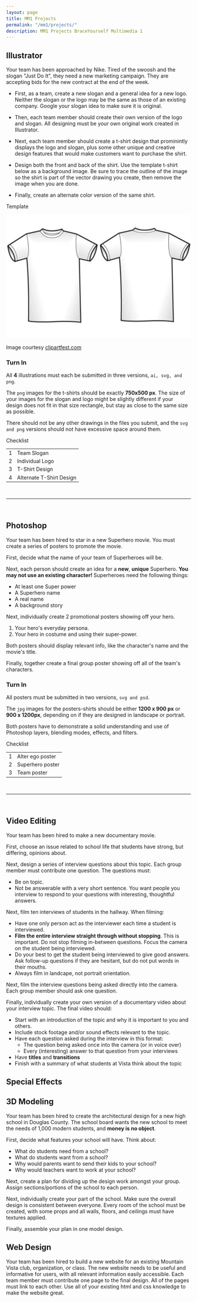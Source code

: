 ```yaml
---
layout: page
title: MM1 Projects
permalink: "/mm1/projects/"
description: MM1 Projects BraceYourself Multimedia 1
---
```


<span id="illustrator"></span>

## Illustrator

Your team has been approached by Nike. Tired of the swoosh and the slogan "Just Do It", they need a new marketing campaign. They are accepting bids for the new contract at the end of the week.

 * First, as a team, create a new slogan and a general idea for a new logo. Neither the slogan or the logo may be the same as those of an existing company. Google your slogan idea to make sure it is original. 

 * Then, each team member should create their own version of the logo and slogan. All designing must be your own original work created in Illustrator.

 * Next, each team member should create a t-shirt design that prominintly displays the logo and slogan, plus some other unique and creative design features that would make customers want to purchase the shirt. 

 * Design both the front and back of the shirt. Use the template t-shirt below as a background image. Be sure to trace the outline of the image so the shirt is part of the vector drawing you create, then remove the image when you are done.

 * Finally, create an alternate color version of the same shirt.

<p class="figure-title">Template</p>
<div class="attributed">
  <a href="/public/img/mm1/t-shirt.jpeg"><img class="t-shirt" src="/public/img/mm1/t-shirt.jpeg"></a>
  <p class="attribution">Image courtesy <a href="https://clipartfest.com/">clipartfest.com</a></p>
</div>


<h3 class="done">Turn In</h3>

All <strong>4</strong> illustrations must each be submitted in three versions, `ai, svg, and png`. 

The `png` images for the t-shirts should be exactly **750x500 px**. The size of your images for the slogan and logo might be slightly different if your design does not fit in that size rectangle, but stay as close to the same size as possible. 

There should not be any other drawings in the files you submit, and the `svg and png` versions should not have excessive space around them.  

<p class="figure-title">Checklist</p>
<table class="checklist">
  <tbody>
    <tr class="numbers">
      <td>1</td>
      <td>Team Slogan</td>
    </tr>
    <tr>
      <td>2</td>
      <td>Individual Logo</td>
    </tr>
    <tr>
      <td>3</td>
      <td>T-Shirt Design</td>
    </tr>
    <tr>
      <td>4</td>
      <td>Alternate T-Shirt Design</td>
    </tr>
  </tbody>
</table>

<br>

<hr>

<br>

<span id="photo"></span>

## Photoshop

Your team has been hired to star in a new Superhero movie. You must create a series of posters to promote the movie.

First, decide what the name of your team of Superheroes will be.

Next, each person should create an idea for a **new**, **unique** Superhero. **You may not use an existing character!** Superheroes need the following things:

  * At least one Super power
  * A Superhero name
  * A real name
  * A background story

Next, individually create 2 promotional posters showing off your hero. 

1. Your hero's everyday persona.
2. Your hero in costume and using their super-power. 

Both posters should display relevant info, like the character's name and the movie's title.

Finally, together create a final group poster showing off all of the team's characters.

<h3 class="done">Turn In</h3>

All posters must  be submitted in two versions, `svg and psd`. 

The `jpg` images for the posters-shirts should be either **1200 x 900 px** or **900 x 1200px**, depending on if they are designed in landscape or portrait.

Both posters have to demonstrate a solid understanding and use of Photoshop layers, blending modes, effects, and filters.

<p class="figure-title">Checklist</p>
<table class="checklist">
  <tbody>
    <tr class="numbers">
      <td>1</td>
      <td>Alter ego poster</td>
    </tr>
    <tr>
      <td>2</td>
      <td>Superhero poster</td>
    </tr>
    <tr>
      <td>3</td>
      <td>Team poster</td>
    </tr>
  </tbody>
</table>

<br>

<hr>

<br>

<span id="video"></span>

## Video Editing

Your team has been hired to make a new documentary movie.

First, choose an issue related to school life that students have strong, but differing, opinions about.

Next, design a series of interview questions about this topic. Each group member must contribute one question. The questions must:

  * Be on topic.
  * Not be answerable with a very short sentence. You want people you interview to respond to your questions with interesting, thoughtful answers.

Next, film ten interviews of students in the hallway. When filming:

  * Have one only person act as the interviewer each time a student is interviewed.
  * **Film the entire interview straight through without stopping**. This is important. Do not stop filming in-between questions. Focus the camera on the student being interviewed.
  * Do your best to get the student being interviewed to give good answers. Ask follow-up questions if they are hesitant, but do not put words in their mouths.
  * Always film in landcape, not portrait orientation.

Next, film the interview questions being asked directly into the camera. Each group member should ask one question.

Finally, individually create your own version of a documentary video about your interview topic. The final video should:

  * Start with an introduction of the topic and why it is important to you and others.
  * Include stock footage and/or sound effects relevant to the topic.
  * Have each question asked during the interview in this format:
    * The question being asked once into the camera (or in voice over)
    * Every (interesting) answer to that question from your interviews
  * Have **titles** and **transitions**
  * Finish with a summary of what students at Vista think about the topic

<span id="effects"></span>

## Special Effects

<span id="threed"></span>

## 3D Modeling

Your team has been hired to create the architectural design for a new high school in Douglas County. The school board wants the new school to meet the needs of 1,000 modern students, and **money is no object**.

First, decide what features your school will have. Think about:

  * What do students need from a school?
  * What do students want from a school?
  * Why would parents want to send their kids to your school?
  * Why would teachers want to work at your school?

Next, create a plan for dividing up the design work amongst your group. Assign sections/portions of the school to each person.

Next, individually create your part of the school. Make sure the overall design is consistent between everyone. Every room of the school must be created, with some props and all walls, floors, and ceilings must have textures applied.

Finally, assemble your plan in one model design.

<span id="web"></span>

## Web Design

Your team has been hired to build a new website for an existing Mountain Vista club, organization, or class. The new website needs to be useful and informative for users, with all relevant information easily accessible. Each team member must contribute one page to the final design. All of the pages must link to each other. Use all of your existing html and css knowledge to make the website great.